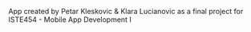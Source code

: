 App created by Petar Kleskovic & Klara Lucianovic as a final project for ISTE454 - Mobile App Development I
